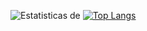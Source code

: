 


 ![Estatisticas de](https://github-readme-stats.vercel.app/api?username=erik-oliveira-leao&show_icons=true&theme=flag-india)
 [![Top Langs](https://github-readme-stats.vercel.app/api/top-langs/?username=erik-oliveira-leao&hide_progress=true)](https://github.com/erik-oliveira-leao/readme)

<!--
**erik-oliveira-leao/erik-oliveira-leao** is a ✨ _special_ ✨ repository because its `README.md` (this file) appears on your GitHub profile.

Here are some ideas to get you started:

- 🔭 I’m currently working on ...
- 🌱 I’m currently learning ...
- 👯 I’m looking to collaborate on ...
- 🤔 I’m looking for help with ...
- 💬 Ask me about ...
- 📫 How to reach me: ...
- 😄 Pronouns: ...
- ⚡ Fun fact: ...
-->

